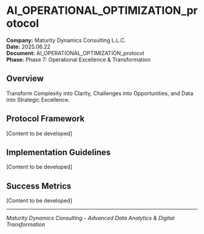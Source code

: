 ﻿# AI_OPERATIONAL_OPTIMIZATION_protocol

**Company:** Maturity Dynamics Consulting L.L.C.  
**Date:** 2025.06.22  
**Document:** AI_OPERATIONAL_OPTIMIZATION_protocol  
**Phase:** Phase 7: Operational Excellence & Transformation  

## Overview
Transform Complexity into Clarity, Challenges into Opportunities, and Data into Strategic Excellence.

## Protocol Framework
[Content to be developed]

## Implementation Guidelines
[Content to be developed]

## Success Metrics
[Content to be developed]

---
*Maturity Dynamics Consulting - Advanced Data Analytics & Digital Transformation*
